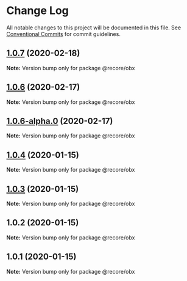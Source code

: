 # Change Log

All notable changes to this project will be documented in this file.
See [Conventional Commits](https://conventionalcommits.org) for commit guidelines.

## [1.0.7](https://github.com/recore/recore/compare/@recore/obx@1.0.6...@recore/obx@1.0.7) (2020-02-18)

**Note:** Version bump only for package @recore/obx





## [1.0.6](https://github.com/recore/recore/compare/@recore/obx@1.0.6-alpha.0...@recore/obx@1.0.6) (2020-02-17)

**Note:** Version bump only for package @recore/obx





## [1.0.6-alpha.0](https://github.com/recore/recore/compare/@recore/obx@1.0.4...@recore/obx@1.0.6-alpha.0) (2020-02-17)

**Note:** Version bump only for package @recore/obx





## [1.0.4](https://github.com/recore/recore/compare/@recore/obx@1.0.3...@recore/obx@1.0.4) (2020-01-15)

**Note:** Version bump only for package @recore/obx





## [1.0.3](https://github.com/recore/recore/compare/@recore/obx@1.0.2...@recore/obx@1.0.3) (2020-01-15)

**Note:** Version bump only for package @recore/obx





## 1.0.2 (2020-01-15)

**Note:** Version bump only for package @recore/obx





## 1.0.1 (2020-01-15)

**Note:** Version bump only for package @recore/obx
